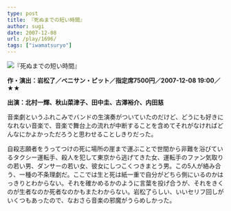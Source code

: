 ```yaml
---
type: post
title: 『死ぬまでの短い時間』
author: sugi
date: 2007-12-08
url: /play/1696/
tags: ["iwamatsuryo"]
---
```

<img src="/images/play/20071208.jpg" alt="『死ぬまでの短い時間』" class="alignleft" />

**作・演出：岩松了／ベニサン・ピット／指定席7500円／2007-12-08 19:00／★★**

**出演：北村一輝、秋山菜津子、田中圭、古澤裕介、内田慈**

音楽劇というふれこみでバンドの生演奏がついていたのだけど、どうにも好きになれない音楽で、音楽で舞台上の流れが中断することを含めてそれがなければどんなにかよかっただろうと思わせることしきりだった。

自殺志願者をうってつけの死に場所の崖まで運ぶことで世間から非難を浴びているタクシー運転手、殺人を犯して東京から逃げてきた女、運転手のファン気取りの若い男、ダンサーの若い女、彼女にしつこくつきまとう男。この5人が絡み合う、一種の不条理劇だ。ここでは生と死は紙一重で自分がどちら側にいるのかはっきりとわからない。それを確かめるかのように言葉を投げ合うが、それをきくのが生者なのか死者なのかもまたわからない。岩松了らしい、いいセリフ回しがいくつもあったので、なおさら音楽の邪魔がうらめしかった。

